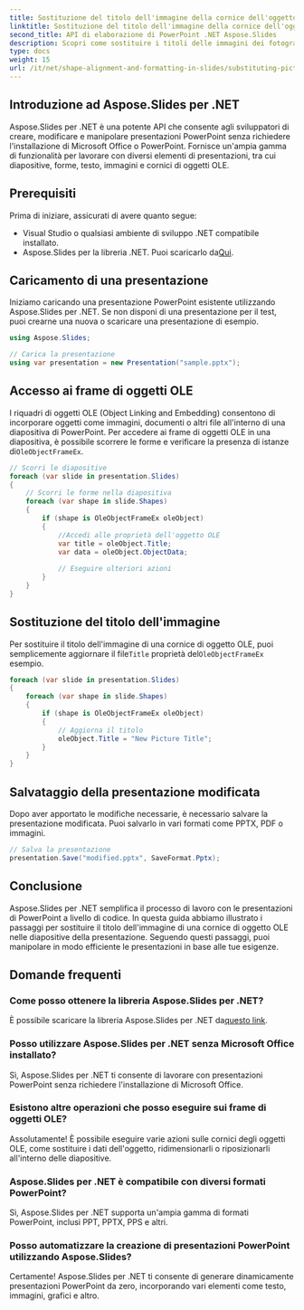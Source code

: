 ```yaml
---
title: Sostituzione del titolo dell'immagine della cornice dell'oggetto OLE nelle diapositive della presentazione
linktitle: Sostituzione del titolo dell'immagine della cornice dell'oggetto OLE nelle diapositive della presentazione
second_title: API di elaborazione di PowerPoint .NET Aspose.Slides
description: Scopri come sostituire i titoli delle immagini dei fotogrammi degli oggetti OLE nelle diapositive della presentazione utilizzando Aspose.Slides per .NET. Guida passo passo con il codice sorgente completo.
type: docs
weight: 15
url: /it/net/shape-alignment-and-formatting-in-slides/substituting-picture-title-ole-object-frame/
---
```


## Introduzione ad Aspose.Slides per .NET

Aspose.Slides per .NET è una potente API che consente agli sviluppatori di creare, modificare e manipolare presentazioni PowerPoint senza richiedere l'installazione di Microsoft Office o PowerPoint. Fornisce un'ampia gamma di funzionalità per lavorare con diversi elementi di presentazioni, tra cui diapositive, forme, testo, immagini e cornici di oggetti OLE.

## Prerequisiti

Prima di iniziare, assicurati di avere quanto segue:

- Visual Studio o qualsiasi ambiente di sviluppo .NET compatibile installato.
-  Aspose.Slides per la libreria .NET. Puoi scaricarlo da[Qui](https://releases.aspose.com/slides/net/).

## Caricamento di una presentazione

Iniziamo caricando una presentazione PowerPoint esistente utilizzando Aspose.Slides per .NET. Se non disponi di una presentazione per il test, puoi crearne una nuova o scaricare una presentazione di esempio.

```csharp
using Aspose.Slides;

// Carica la presentazione
using var presentation = new Presentation("sample.pptx");
```

## Accesso ai frame di oggetti OLE

 I riquadri di oggetti OLE (Object Linking and Embedding) consentono di incorporare oggetti come immagini, documenti o altri file all'interno di una diapositiva di PowerPoint. Per accedere ai frame di oggetti OLE in una diapositiva, è possibile scorrere le forme e verificare la presenza di istanze di`OleObjectFrameEx`.

```csharp
// Scorri le diapositive
foreach (var slide in presentation.Slides)
{
    // Scorri le forme nella diapositiva
    foreach (var shape in slide.Shapes)
    {
        if (shape is OleObjectFrameEx oleObject)
        {
            //Accedi alle proprietà dell'oggetto OLE
            var title = oleObject.Title;
            var data = oleObject.ObjectData;
            
            // Eseguire ulteriori azioni
        }
    }
}
```

## Sostituzione del titolo dell'immagine

 Per sostituire il titolo dell'immagine di una cornice di oggetto OLE, puoi semplicemente aggiornare il file`Title` proprietà del`OleObjectFrameEx` esempio.

```csharp
foreach (var slide in presentation.Slides)
{
    foreach (var shape in slide.Shapes)
    {
        if (shape is OleObjectFrameEx oleObject)
        {
            // Aggiorna il titolo
            oleObject.Title = "New Picture Title";
        }
    }
}
```

## Salvataggio della presentazione modificata

Dopo aver apportato le modifiche necessarie, è necessario salvare la presentazione modificata. Puoi salvarlo in vari formati come PPTX, PDF o immagini.

```csharp
// Salva la presentazione
presentation.Save("modified.pptx", SaveFormat.Pptx);
```

## Conclusione

Aspose.Slides per .NET semplifica il processo di lavoro con le presentazioni di PowerPoint a livello di codice. In questa guida abbiamo illustrato i passaggi per sostituire il titolo dell'immagine di una cornice di oggetto OLE nelle diapositive della presentazione. Seguendo questi passaggi, puoi manipolare in modo efficiente le presentazioni in base alle tue esigenze.

## Domande frequenti

### Come posso ottenere la libreria Aspose.Slides per .NET?

 È possibile scaricare la libreria Aspose.Slides per .NET da[questo link](https://releases.aspose.com/slides/net/).

### Posso utilizzare Aspose.Slides per .NET senza Microsoft Office installato?

Sì, Aspose.Slides per .NET ti consente di lavorare con presentazioni PowerPoint senza richiedere l'installazione di Microsoft Office.

### Esistono altre operazioni che posso eseguire sui frame di oggetti OLE?

Assolutamente! È possibile eseguire varie azioni sulle cornici degli oggetti OLE, come sostituire i dati dell'oggetto, ridimensionarli o riposizionarli all'interno delle diapositive.

### Aspose.Slides per .NET è compatibile con diversi formati PowerPoint?

Sì, Aspose.Slides per .NET supporta un'ampia gamma di formati PowerPoint, inclusi PPT, PPTX, PPS e altri.

### Posso automatizzare la creazione di presentazioni PowerPoint utilizzando Aspose.Slides?

Certamente! Aspose.Slides per .NET ti consente di generare dinamicamente presentazioni PowerPoint da zero, incorporando vari elementi come testo, immagini, grafici e altro.